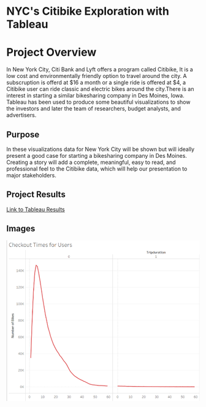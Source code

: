 # NYC's Citibike Exploration with Tableau

# Project Overview
In New York City, Citi Bank and Lyft offers a program called Citibike, It is a low cost and environmentally friendly option to travel around the city. A subscruption is offerd at $16 a month or a single ride is offered at $4, a Citibike user can ride classic and electric bikes around the city.There is an interest in starting a similar bikesharing company in Des Moines, Iowa. Tableau has been used to produce some beautiful visualizations to show the investors and later the team of researchers, budget analysts, and advertisers.

## Purpose
In these visualizations data for New York City will be shown but will ideally present a good case for starting a bikesharing company in Des Moines. Creating a story will add a complete, meaningful, easy to read, and professional feel to the Citibike data, which will help our presentation to major stakeholders.

## Project Results 
[Link to Tableau Results](https://public.tableau.com/app/profile/dave.jacobs/viz/CitibikeReview/CitibikeReview)

## Images
![Checkout Times](https://github.com/DJacobs86/bikesharing/blob/main/Resources/Checkout_times_users.png)
